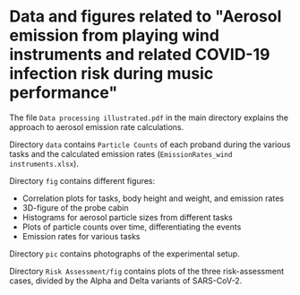# Data and figures related to "Aerosol emission from playing wind instruments and related COVID-19 infection risk during music performance"

The file `Data processing illustrated.pdf` in the main directory explains the approach to aerosol emission rate calculations.

Directory `data` contains `Particle Counts` of each proband during the various tasks and the calculated emission rates (`EmissionRates_wind instruments.xlsx`).

Directory `fig` contains different figures:
- Correlation plots for tasks, body height and weight, and emission rates
- 3D-figure of the probe cabin
- Histograms for aerosol particle sizes from different tasks
- Plots of particle counts over time, differentiating the events
- Emission rates for various tasks

Directory `pic` contains photographs of the experimental setup.

Directory `Risk Assessment/fig` contains plots of the three risk-assessment cases, divided by the Alpha and Delta variants of SARS-CoV-2.

